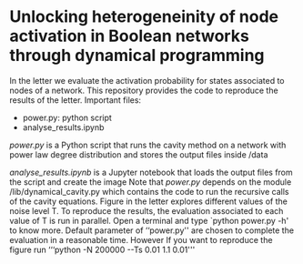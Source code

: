 # Unlocking heterogeneinity of node activation in Boolean networks through dynamical programming
In the letter we evaluate the activation probability for  states associated to  nodes of a network. This repository provides the code to reproduce the results of the letter. 
Important  files:
- power.py: python script 
- analyse_results.ipynb

*power.py*  is a Python script that runs the cavity method on a network with power law degree distribution and stores the output files inside /data

*analyse_results.ipynb* is a  Jupyter notebook that loads the output files from the script and create the image
Note that *power.py* depends on the  module /lib/dynamical_cavity.py which contains the code to run the recursive calls of the cavity equations. Figure in the letter explores different values of the noise level T. To reproduce the results,  the evaluation associated to each value of T is run in parallel. Open a terminal and type `python power.py -h' to know more.
Default parameter of ‘‘power.py'' are chosen to complete the evaluation in a reasonable time. However  If you want to reproduce the figure run ‘‘‘python -N 200000 --Ts 0.01 1.1 0.01'''
